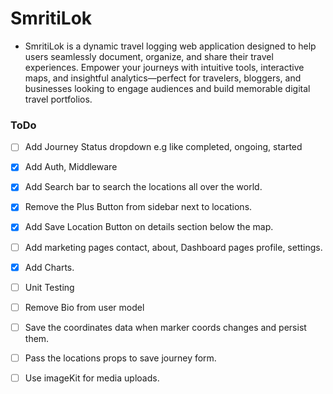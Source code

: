 # SmritiLok

- SmritiLok is a dynamic travel logging web application designed to help users seamlessly document, organize, and share their travel experiences. Empower your journeys with intuitive tools, interactive maps, and insightful analytics—perfect for travelers, bloggers, and businesses looking to engage audiences and build memorable digital travel portfolios.

### ToDo

- [ ] Add Journey Status dropdown e.g like completed, ongoing, started

- [x] Add Auth, Middleware

- [x] Add Search bar to search the locations all over the world.

- [x] Remove the Plus Button from sidebar next to locations.

- [x] Add Save Location Button on details section below the map.

- [ ] Add marketing pages contact, about, Dashboard pages profile, settings.

- [x] Add Charts.

- [ ] Unit Testing

- [ ] Remove Bio from user model

- [ ] Save the coordinates data when marker coords changes and persist them.

- [ ] Pass the locations props to save journey form.

- [ ] Use imageKit for media uploads.
